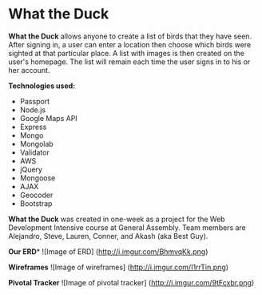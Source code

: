 # What the Duck
**What the Duck** allows anyone to create a list of birds that they have seen. After signing in, a user can enter a location then choose which birds were sighted at that particular place. A list with images is then created on the user's homepage. The list will remain each time the user signs in to his or her account.

**Technologies used:**
* Passport
* Node.js
* Google Maps API
* Express
* Mongo
* Mongolab
* Validator
* AWS
* jQuery
* Mongoose
* AJAX
* Geocoder
* Bootstrap

**What the Duck** was created in one-week as a project for the Web Development Intensive course at General Assembly.
Team members are Alejandro, Steve, Lauren, Conner, and Akash (aka Best Guy).

**Our ERD***
![Image of ERD]
(http://i.imgur.com/BhmvqKk.png)

**Wireframes**
![Image of wireframes]
(http://i.imgur.com/I1rrTin.png)

**Pivotal Tracker**
![Image of pivotal tracker]
(http://i.imgur.com/9tFcxbr.png)
